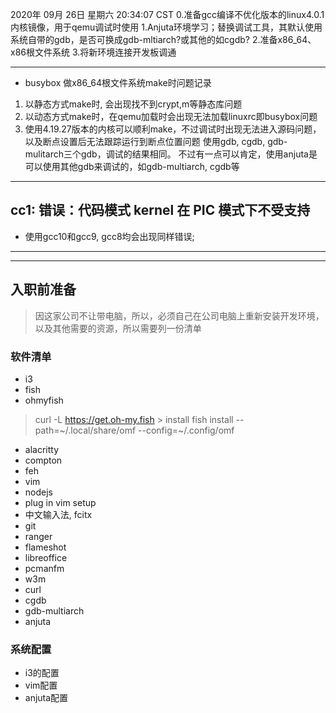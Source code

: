 2020年 09月 26日 星期六 20:34:07 CST
0.准备gcc编译不优化版本的linux4.0.1内核镜像，用于qemu调试时使用
1.Anjuta环境学习；替换调试工具，其默认使用系统自带的gdb，是否可换成gdb-mltiarch?或其他的如cgdb?
2.准备x86_64、x86根文件系统
3.将新环境连接开发板调通

---
* busybox 做x86_64根文件系统make时问题记录
1. 以静态方式make时, 会出现找不到crypt,m等静态库问题
2. 以动态方式make时，在qemu加载时会出现无法加载linuxrc即busybox问题
0. 使用4.19.27版本的内核可以顺利make，不过调试时出现无法进入源码问题，以及断点设置后无法跟踪运行到断点位置问题
   使用gdb, cgdb, gdb-mulitarch三个gdb，调试的结果相同。
   不过有一点可以肯定，使用anjuta是可以使用其他gdb来调试的，如gdb-multiarch, cgdb等
---

## cc1: 错误：代码模式 kernel 在 PIC 模式下不受支持
* 使用gcc10和gcc9, gcc8均会出现同样错误; 

---
---
## 入职前准备
> 因这家公司不让带电脑，所以，必须自己在公司电脑上重新安装开发环境，以及其他需要的资源，所以需要列一份清单
### 软件清单
* i3
* fish
* ohmyfish
> curl -L https://get.oh-my.fish > install
> fish install --path=~/.local/share/omf --config=~/.config/omf
* alacritty
* compton
* feh
* vim
* nodejs
* plug in vim setup
* 中文输入法, fcitx
* git
* ranger
* flameshot
* libreoffice
* pcmanfm
* w3m
* curl
* cgdb
* gdb-multiarch
* anjuta
### 系统配置
* i3的配置
* vim配置
* anjuta配置
